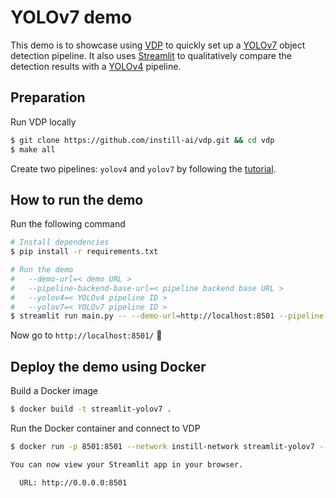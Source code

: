 # YOLOv7 demo

This demo is to showcase using [VDP](https://github.com/instill-ai/vdp) to quickly set up a [YOLOv7](https://github.com/WongKinYiu/yolov7) object detection pipeline. It also uses [Streamlit](https://streamlit.io) to qualitatively compare the detection results with a [YOLOv4](https://github.com/AlexeyAB/darknet) pipeline.

## Preparation
Run VDP locally

```bash
$ git clone https://github.com/instill-ai/vdp.git && cd vdp
$ make all
```

 Create two pipelines: `yolov4` and `yolov7` by following the [tutorial](https://blog.instill.tech/vdp-streamlit-yolov7).

## How to run the demo
Run the following command
```bash
# Install dependencies
$ pip install -r requirements.txt

# Run the demo
#   --demo-url=< demo URL >
#   --pipeline-backend-base-url=< pipeline backend base URL >
#   --yolov4=< YOLOv4 pipeline ID >
#   --yolov7=< YOLOv7 pipeline ID >
$ streamlit run main.py -- --demo-url=http://localhost:8501 --pipeline-backend-base-url=http://localhost:8080 --yolov4=yolov4 --yolov7=yolov7
```
Now go to `http://localhost:8501/` 🎉

## Deploy the demo using Docker
Build a Docker image
```bash
$ docker build -t streamlit-yolov7 .
```
Run the Docker container and connect to VDP 
```bash
$ docker run -p 8501:8501 --network instill-network streamlit-yolov7 -- --demo-url=http://localhost:8501 --pipeline-backend-base-url=http://api-gateway:8080 --yolov4=yolov4 --yolov7=yolov7

You can now view your Streamlit app in your browser.

  URL: http://0.0.0.0:8501

```
